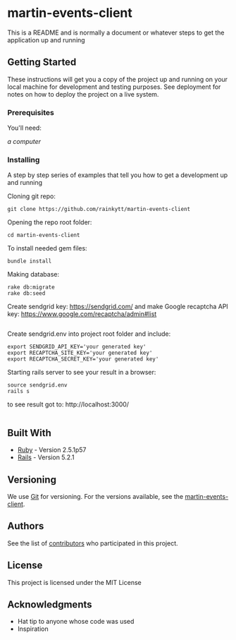 # martin-events-client

This is a README and is normally a document or whatever steps to get the application up and running

## Getting Started

These instructions will get you a copy of the project up and running on your local machine for development and testing purposes. See deployment for notes on how to deploy the project on a live system.


### Prerequisites

You'll need:

*a computer*

### Installing

A step by step series of examples that tell you how to get a development up and running

Cloning git repo:
```
git clone https://github.com/rainkytt/martin-events-client
```
Opening the repo root folder:
```
cd martin-events-client
```
To install needed gem files:
```
bundle install
```
Making database:
```
rake db:migrate
rake db:seed
```
Create sendgrid key: https://sendgrid.com/
and make Google recaptcha API key: https://www.google.com/recaptcha/admin#list
```
```
Create sendgrid.env into project root folder and include:
```
export SENDGRID_API_KEY='your generated key'
export RECAPTCHA_SITE_KEY='your generated key'
export RECAPTCHA_SECRET_KEY='your generated key'
```
Starting rails server to see your result in a browser:
```
source sendgrid.env
rails s
```
to see result got to: http://localhost:3000/
```
```
## Built With

* [Ruby](https://www.ruby-lang.org/en/) - Version 2.5.1p57
* [Rails](https://rubyonrails.org/) - Version 5.2.1


## Versioning

We use [Git](https://git-scm.com/) for versioning. For the versions available, see the [martin-events-client](https://github.com/sinivaal/martin-events-client). 

## Authors

See the list of [contributors](https://github.com/sinivaal/martin-events-client/graphs/contributors) who participated in this project.

## License

This project is licensed under the MIT License

## Acknowledgments

* Hat tip to anyone whose code was used
* Inspiration


